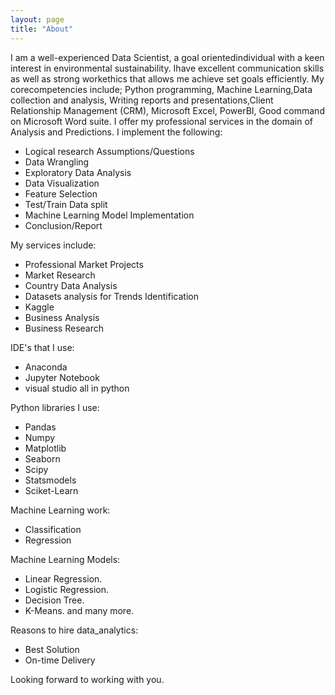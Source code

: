 ```yaml
---
layout: page
title: "About"
---
```


I am a well-experienced Data Scientist, a goal orientedindividual with a keen interest in environmental sustainability. Ihave excellent communication skills as well as strong workethics that allows me achieve set goals efficiently. My corecompetencies include; Python programming, Machine Learning,Data collection and analysis, Writing reports and presentations,Client Relationship Management (CRM), Microsoft Excel, PowerBI, Good command on Microsoft Word suite.
I offer my professional services in the domain of Analysis and Predictions.
I implement the following:
  - Logical research Assumptions/Questions
  - Data Wrangling
  - Exploratory Data Analysis
  - Data Visualization
  - Feature Selection
  - Test/Train Data split
  - Machine Learning Model Implementation
  - Conclusion/Report

My services include:
  - Professional Market Projects
  - Market Research
  - Country Data Analysis
  - Datasets analysis for Trends Identification
  - Kaggle
  - Business Analysis
  - Business Research

IDE's that I use:
  - Anaconda
  - Jupyter Notebook
  - visual studio
  all in python

Python libraries I use:
  - Pandas
  - Numpy
  - Matplotlib
  - Seaborn
  - Scipy
  - Statsmodels
  - Sciket-Learn

Machine Learning work:
  - Classification
  - Regression

Machine Learning Models:
  - Linear Regression.
  - Logistic Regression.
  - Decision Tree.
  - K-Means.
  and many more.

Reasons to hire data_analytics:
  - Best Solution
  - On-time Delivery

Looking forward to working with you.

